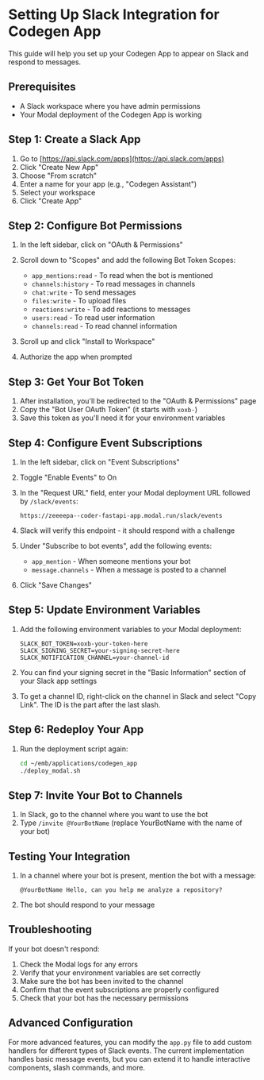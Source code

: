 # Setting Up Slack Integration for Codegen App

This guide will help you set up your Codegen App to appear on Slack and respond to messages.

## Prerequisites

- A Slack workspace where you have admin permissions
- Your Modal deployment of the Codegen App is working

## Step 1: Create a Slack App

1. Go to [https://api.slack.com/apps](https://api.slack.com/apps)
2. Click "Create New App"
3. Choose "From scratch"
4. Enter a name for your app (e.g., "Codegen Assistant")
5. Select your workspace
6. Click "Create App"

## Step 2: Configure Bot Permissions

1. In the left sidebar, click on "OAuth & Permissions"
2. Scroll down to "Scopes" and add the following Bot Token Scopes:
   - `app_mentions:read` - To read when the bot is mentioned
   - `channels:history` - To read messages in channels
   - `chat:write` - To send messages
   - `files:write` - To upload files
   - `reactions:write` - To add reactions to messages
   - `users:read` - To read user information
   - `channels:read` - To read channel information

3. Scroll up and click "Install to Workspace"
4. Authorize the app when prompted

## Step 3: Get Your Bot Token

1. After installation, you'll be redirected to the "OAuth & Permissions" page
2. Copy the "Bot User OAuth Token" (it starts with `xoxb-`)
3. Save this token as you'll need it for your environment variables

## Step 4: Configure Event Subscriptions

1. In the left sidebar, click on "Event Subscriptions"
2. Toggle "Enable Events" to On
3. In the "Request URL" field, enter your Modal deployment URL followed by `/slack/events`:
   ```
   https://zeeeepa--coder-fastapi-app.modal.run/slack/events
   ```
4. Slack will verify this endpoint - it should respond with a challenge
5. Under "Subscribe to bot events", add the following events:
   - `app_mention` - When someone mentions your bot
   - `message.channels` - When a message is posted to a channel

6. Click "Save Changes"

## Step 5: Update Environment Variables

1. Add the following environment variables to your Modal deployment:
   ```
   SLACK_BOT_TOKEN=xoxb-your-token-here
   SLACK_SIGNING_SECRET=your-signing-secret-here
   SLACK_NOTIFICATION_CHANNEL=your-channel-id
   ```

2. You can find your signing secret in the "Basic Information" section of your Slack app settings

3. To get a channel ID, right-click on the channel in Slack and select "Copy Link". The ID is the part after the last slash.

## Step 6: Redeploy Your App

1. Run the deployment script again:
   ```bash
   cd ~/emb/applications/codegen_app
   ./deploy_modal.sh
   ```

## Step 7: Invite Your Bot to Channels

1. In Slack, go to the channel where you want to use the bot
2. Type `/invite @YourBotName` (replace YourBotName with the name of your bot)

## Testing Your Integration

1. In a channel where your bot is present, mention the bot with a message:
   ```
   @YourBotName Hello, can you help me analyze a repository?
   ```

2. The bot should respond to your message

## Troubleshooting

If your bot doesn't respond:

1. Check the Modal logs for any errors
2. Verify that your environment variables are set correctly
3. Make sure the bot has been invited to the channel
4. Confirm that the event subscriptions are properly configured
5. Check that your bot has the necessary permissions

## Advanced Configuration

For more advanced features, you can modify the `app.py` file to add custom handlers for different types of Slack events. The current implementation handles basic message events, but you can extend it to handle interactive components, slash commands, and more.